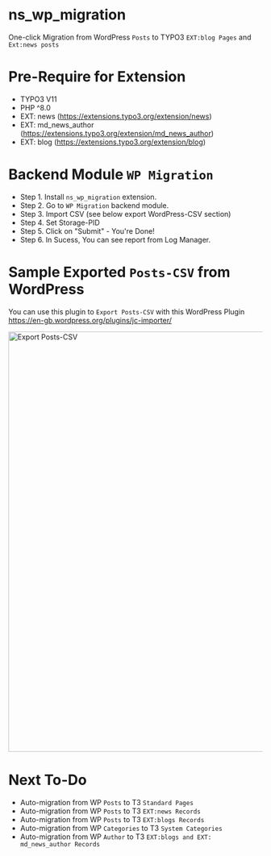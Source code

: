 # ns_wp_migration

One-click Migration from WordPress `Posts` to TYPO3 `EXT:blog Pages` and `Ext:news posts`

# Pre-Require for Extension
- TYPO3 V11
- PHP ^8.0
- EXT: news (https://extensions.typo3.org/extension/news)
- EXT: md_news_author (https://extensions.typo3.org/extension/md_news_author)
- EXT: blog (https://extensions.typo3.org/extension/blog)

# Backend Module `WP Migration`

- Step 1. Install `ns_wp_migration` extension.
- Step 2. Go to `WP Migration` backend module.
- Step 3. Import CSV (see below export WordPress-CSV section)
- Step 4. Set Storage-PID
- Step 5. Click on "Submit" - You're Done!
- Step 6. In Sucess, You can see report from Log Manager.

# Sample Exported `Posts-CSV` from WordPress

You can use this plugin to `Export Posts-CSV` with this WordPress Plugin https://en-gb.wordpress.org/plugins/jc-importer/

<img width="834" alt="Export Posts-CSV" src="https://user-images.githubusercontent.com/2622317/227136141-840f8882-6cec-4590-9f8d-2089aef79ac2.png">

# Next To-Do

- Auto-migration from WP `Posts` to T3 `Standard Pages`
- Auto-migration from WP `Posts` to T3 `EXT:news Records`
- Auto-migration from WP `Posts` to T3 `EXT:blogs Records`
- Auto-migration from WP `Categories` to T3 `System Categories`
- Auto-migration from WP `Author` to T3 `EXT:blogs and EXT: md_news_author Records`
